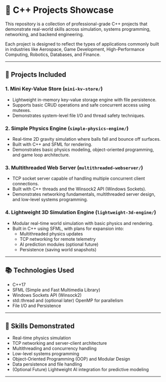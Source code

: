 # 🚀 C++ Projects Showcase

This repository is a collection of professional-grade C++ projects that demonstrate real-world skills across simulation, systems programming, networking, and backend engineering.

Each project is designed to reflect the types of applications commonly built in industries like Aerospace, Game Development, High-Performance Computing, Robotics, Databases, and Finance.

---

## 📂 Projects Included

### 1. Mini Key-Value Store (`mini-kv-store/`)
- Lightweight in-memory key-value storage engine with file persistence.
- Supports basic CRUD operations and safe concurrent access using mutexes.
- Demonstrates system-level file I/O and thread safety techniques.

### 2. Simple Physics Engine (`simple-physics-engine/`)
- Real-time 2D gravity simulation where balls fall and bounce off surfaces.
- Built with C++ and SFML for rendering.
- Demonstrates basic physics modeling, object-oriented programming, and game loop architecture.

### 3. Multithreaded Web Server (`multithreaded-webserver/`)
- TCP socket server capable of handling multiple concurrent client connections.
- Built with C++ threads and the Winsock2 API (Windows Sockets).
- Demonstrates networking fundamentals, multithreaded server design, and low-level systems programming.

### 4. Lightweight 3D Simulation Engine (`lightweight-3d-engine/`)
- Modular real-time world simulation with basic physics and rendering.
- Built in C++ using SFML, with plans for expansion into:
  - Multithreaded physics updates
  - TCP networking for remote telemetry
  - AI prediction modules (optional future)
  - Persistence (saving world snapshots)

---

## 📚 Technologies Used

- C++17
- SFML (Simple and Fast Multimedia Library)
- Windows Sockets API (Winsock2)
- std::thread and (optional later) OpenMP for parallelism
- File I/O and Persistence


---

## 🌟 Skills Demonstrated

- Real-time physics simulation
- TCP networking and server-client architecture
- Multithreading and concurrency handling
- Low-level systems programming
- Object-Oriented Programming (OOP) and Modular Design
- Data persistence and file handling
- (Optional Future) Lightweight AI integration for predictive modeling

---
